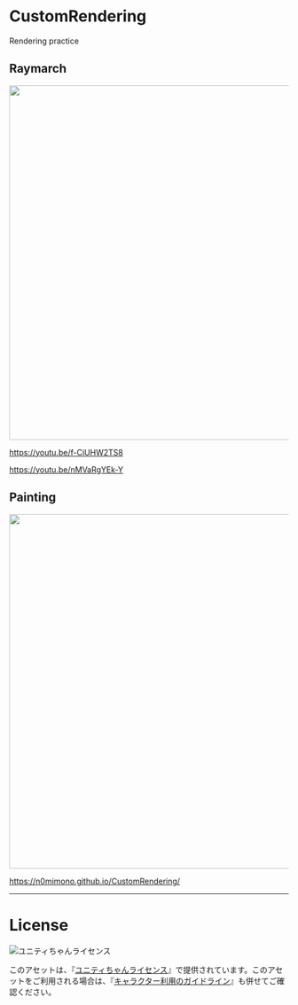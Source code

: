 # CustomRendering

Rendering practice

## Raymarch

<img src="https://github.com/n0mimono/CustomRendering/raw/master-ss/screenshots/screenshot0918_1.jpg" width="640">

https://youtu.be/f-CiUHW2TS8

https://youtu.be/nMVaRgYEk-Y


## Painting

<img src="https://github.com/n0mimono/CustomRendering/raw/master-ss/screenshots/screenshot0911_1.jpg" width="640">

https://n0mimono.github.io/CustomRendering/

---

# License

<div><img src="http://unity-chan.com/images/imageLicenseLogo.png" alt="ユニティちゃんライセンス"><p>このアセットは、『<a href="http://unity-chan.com/contents/license_jp/" target="_blank">ユニティちゃんライセンス</a>』で提供されています。このアセットをご利用される場合は、『<a href="http://unity-chan.com/contents/guideline/" target="_blank">キャラクター利用のガイドライン</a>』も併せてご確認ください。</p></div>
